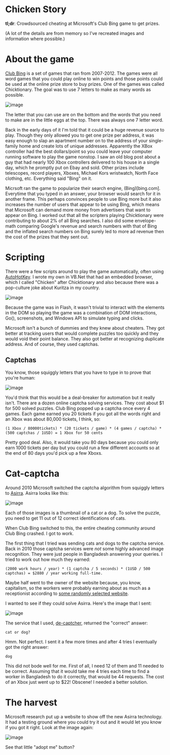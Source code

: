 # Chicken Story

**tl;dr**: Crowdsourced cheating at Microsoft's Club Bing game to get prizes.

(A lot of the details are from memory so I've recreated images and information where possible.)

# About the game

[Club Bing](https://en.wikipedia.org/wiki/Club_Bing) is a set of games that ran from 2007-2012.  The games were all word games that you could play online to win points and those points could be used at the online prize store to buy prizes.  One of the games was called Chicktionary.  The goal was to use 7 letters to make as many words as possible.

![image](https://user-images.githubusercontent.com/109809/110149959-e62c5500-7d9b-11eb-924e-93d576ac3f7d.png)

The letter that you can use are on the bottom and the words that you need to make are in the little eggs at the top.  There was always one 7 letter word.

Back in the early days of it I'm told that it could be a huge revenue source to play.  Though they only allowed you to get one prize per address, it was easy enough to slap an apartment number on to the address of your single-family home and create lots of unique addresses.  Apparently the XBox controller had the best dollars/point so you could leave your computer running software to play the game nonstop.  I saw an old blog post about a guy that had nearly 100 Xbox controllers delivered to his house in a single day, which he promptly put on Ebay and sold.  Other prizes include telescopes, record players, Xboxes, Michael Kors wristwatch, North Face clothing, etc.  Everything said "Bing" on it.

Micrsoft ran the game to popularize their search engine, (Bing)[bing.com].  Everytime that you typed in an answer, your browser would search for it in another frame.  This perhaps convinces people to use Bing more but it also increases the number of users that appear to be using Bing, which means that Microsoft can demand more money from advertisers that want to appear on Bing.  I worked out that all the scripters playing Chicktionary were contributing to about 2% of all Bing searches.  I also did some envelope-math comparing Google's revenue and search numbers with that of Bing and the inflated search numbers on Bing surely led to more ad revenue then the cost of the prizes that they sent out.

# Scripting

There were a few scripts around to play the game automatically, often using [AutoHotKey](https://www.autohotkey.com/).  I wrote my own in VB.Net that had an embedded browser, which I called "Chicken" after Chicktionary and also because there was a pop-culture joke about Kuritza in my country.

![image](https://user-images.githubusercontent.com/109809/110156497-445d3600-7da4-11eb-8442-9d67dabc1d18.png)

Because the game was in Flash, it wasn't trivial to interact with the elements in the DOM so playing the game was a combination of DOM interactions, Go(<URL>), screenshots, and Windows API to simulate typing and clicks.

Microsoft isn't a bunch of dummies and they knew about cheaters.  They got better at tracking users that would complete puzzles too quickly and they would void their point balance.  They also got better at recognizing duplicate address.  And of course, they used captchas.

## Captchas

You know, those squiggly letters that you have to type in to prove that you're human:

![image](https://user-images.githubusercontent.com/109809/110151548-da419280-7d9d-11eb-999e-fc2f0315f88e.png)

You'd think that this would be a deal-breaker for automation but it really isn't.  There are a dozen online captcha solving services.  They cost about $1 for 500 solved puzzles.  Club Bing popped up a captcha once every 4 games.  Each game earned you 20 tickets if you got all the words right and an Xbox was about 80,000 tickets, I think, so:

```
(1 Xbox / 80000tickets) * (20 tickets / game) * (4 games / captcha) * (500 captchas / 1USD) = 1 Xbox for 50 cents
```

Pretty good deal.  Also, it would take you 80 days because you could only earn 1000 tickets per day but you could run a few different accounts so at the end of 80 days you'd pick up a few Xboxs.

# Cat-captcha

Around 2010 Microsoft switched the captcha algorithm from squiggly letters to [Asirra](https://www.microsoft.com/en-us/research/wp-content/uploads/2007/10/CCS2007.pdf).  Asirra looks like this:

![image](https://user-images.githubusercontent.com/109809/110153581-7b314d00-7da0-11eb-929a-83f463931a92.png)

Each of those images is a thumbnail of a cat or a dog.  To solve the puzzle, you need to get 11 out of 12 correct identifications of cats.

When Club Bing switched to this, the entire cheating community around Club Bing crashed.  I got to work.

The first thing that I tried was sending cats and dogs to the captcha service.  Back in 2010 those captcha services were *not* some highly advanced image recognition.  They were just people in Bangladesh answering your queries.  I tried to work out how much they earned:

```
(2000 work hours / year) * (1 captcha / 5 seconds) * (1USD / 500 captchas) = $2880 / year working full-time.
```

Maybe half went to the owner of the website because, you know, capitalism, so the workers were probably earning about as much as a receptionist according to [some randomly selected website](https://destinationscanner.com/average-salary-in-bangladesh/).

I wanted to see if they could solve Asirra.  Here's the image that I sent:

![image](https://user-images.githubusercontent.com/109809/110156903-c51c3200-7da4-11eb-89b0-4212df87e258.png)

The service that I used, [de-captcher](https://de-captcher.com/), returned the "correct" answer:

```
cat or dog?
```

Hmm.  Not perfect.  I sent it a few more times and after 4 tries I eventually got the right answer:

```
dog
```

This did not bode well for me.  First of all, I need 12 of them and 11 needed to be correct.  Assuming that it would take me 4 tries each time to find a worker in Bangladesh to do it correctly, that would be 44 requests.  The cost of an Xbox just went up to $22!  Obscene!  I needed a better solution.

# The harvest

Microsoft research put up a website to show off the new Asirra technology.  It had a testing ground where you could try it out and it would let you know if you got it right.  Look at the image again:

![image](https://user-images.githubusercontent.com/109809/110153581-7b314d00-7da0-11eb-929a-83f463931a92.png)

See that little "adopt me" button?  
